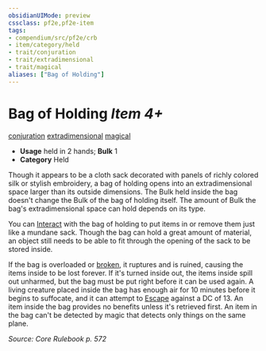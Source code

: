 ```yaml
---
obsidianUIMode: preview
cssclass: pf2e,pf2e-item
tags:
- compendium/src/pf2e/crb
- item/category/held
- trait/conjuration
- trait/extradimensional
- trait/magical
aliases: ["Bag of Holding"]
---
```

# Bag of Holding *Item 4+*  
[conjuration](../../../Rules/traits/conjuration.md)  [extradimensional](../../../Rules/traits/extradimensional.md)  [magical](../../../Rules/traits/magical.md)  

- **Usage** held in 2 hands; **Bulk** 1
- **Category** Held

Though it appears to be a cloth sack decorated with panels of richly colored silk or stylish embroidery, a bag of holding opens into an extradimensional space larger than its outside dimensions. The Bulk held inside the bag doesn't change the Bulk of the bag of holding itself. The amount of Bulk the bag's extradimensional space can hold depends on its type.

You can [Interact](../../../Rules/actions/interact.md) with the bag of holding to put items in or remove them just like a mundane sack. Though the bag can hold a great amount of material, an object still needs to be able to fit through the opening of the sack to be stored inside.

If the bag is overloaded or [broken](../../../Rules/conditions.md#Broken), it ruptures and is ruined, causing the items inside to be lost forever. If it's turned inside out, the items inside spill out unharmed, but the bag must be put right before it can be used again. A living creature placed inside the bag has enough air for 10 minutes before it begins to suffocate, and it can attempt to [Escape](../../../Rules/actions/escape.md) against a DC of 13. An item inside the bag provides no benefits unless it's retrieved first. An item in the bag can't be detected by magic that detects only things on the same plane.

*Source: Core Rulebook p. 572*